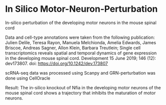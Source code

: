 # In Silico Motor-Neuron-Perturbation
In-silico perturbation of the developing motor neurons in the mouse spinal cord 

Data and cell-type annotations were taken from the following publication: 
Julien Delile, Teresa Rayon, Manuela Melchionda, Amelia Edwards, James Briscoe, Andreas Sagner, Allon Klein, Barbara Treutlein; Single cell transcriptomics reveals spatial and temporal dynamics of gene expression in the developing mouse spinal cord. Development 15 June 2019; 146 (12): dev173807. doi: https://doi.org/10.1242/dev.173807

scRNA-seq data was processed using Scanpy and GRN-perturbation was done using CellOracle

Result:
The in-silico knockout of Nfia in the developing motor neurons of the mouse spinal cord shows a trajectory that inhibits the maturation of motor neurons.

